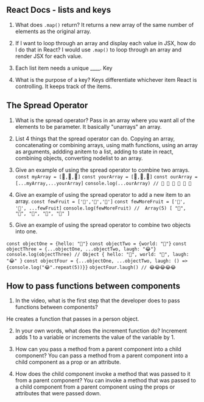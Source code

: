 ## React Docs - lists and keys

1. What does `.map()` return?
 It returns a new array of the same number of elements as the original array.
 
2. If I want to loop through an array and display each value in JSX, how do I do that in React?
 I would use `.map()` to loop through an array and render JSX for each value.

3. Each list item needs a unique ____.
 Key

4. What is the purpose of a key?
Keys differentiate whichever item React is controlling. It keeps track of the items. 

## The Spread Operator

1. What is the spread operator?
 Pass in an array where you want all of the elements to be parameter. It basically "unarrays" an array. 

2. List 4 things that the spread operator can do.
 Copying an array, concatenating or combining arrays, using math functions, using an array as arguments, addding anitem to a list, adding to state in react, combining objects, converting nodelist to an array. 

3. Give an example of using the spread operator to combine two arrays.
`const myArray = [`🤪`,`🐻`,`🎌`]`
`const yourArray = [`🙂`,`🤗`,`🤩`]`
`const ourArray = [...myArray,...yourArray]`
`console.log(...ourArray) // 🤪 🐻 🎌 🙂 🤗 🤩`

4. Give an example of using the spread operator to add a new item to an array.
`const fewFruit = ['🍏','🍊','🍌']`
`const fewMoreFruit = ['🍉', '🍍', ...fewFruit]`
`console.log(fewMoreFruit) //  Array(5) [ "🍉", "🍍", "🍏", "🍊", "🍌" ]`


5. Give an example of using the spread operator to combine two objects into one.

`const objectOne = {hello: "🤪"}`
`const objectTwo = {world: "🐻"}`
`const objectThree = {...objectOne, ...objectTwo, laugh: "😂"}`
`console.log(objectThree) // Object { hello: "🤪", world: "🐻", laugh: "😂" }`
`const objectFour = {...objectOne, ...objectTwo, laugh: () => {console.log("😂".repeat(5))}}`
`objectFour.laugh() // 😂😂😂😂😂`

## How to pass functions between components

1. In the video, what is the first step that the developer does to pass functions between components?
 
He creates a function that passes in a person object. 

2. In your own words, what does the increment function do?
Increment adds 1 to a variable or increments the value of the variable by 1.

3. How can you pass a method from a parent component into a child component?
 You can pass a method from a parent component into a child component as a prop or an attribute.

4. How does the child component invoke a method that was passed to it from a parent component?
You can invoke a method that was passed to a child component from a parent component using the props or attributes that were passed down. 